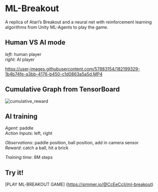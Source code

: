 # ML-Breakout
A replica of Atari’s Breakout and a neural net with reinforcement learning algorithms from Unity ML-Agents to play the game.

## Human VS AI mode
  *left*:   human player <br />
  *right*:  AI player

https://user-images.githubusercontent.com/57883154/182199329-1b4b74fe-a3bb-4176-b450-c1d0863a5a5d.MP4

## Cumulative Graph from TensorBoard

![cumulative_reward](https://user-images.githubusercontent.com/57883154/182199590-02c7e9e1-8a6a-4682-aabc-e057cd222a42.png)

## AI training

  *Agent*: paddle <br />
  *Action Inputs*: left, right <br />
  
  *Observations*: paddle position, ball position, add in camera sensor <br />
  *Reward*: catch a ball, hit a brick <br />
  
  *Training time*: 8M steps <br />
 
## Try it!

[PLAY ML-BREAKOUT GAME] (https://simmer.io/@CcEeCcIi/ml-breakout)
  
  


